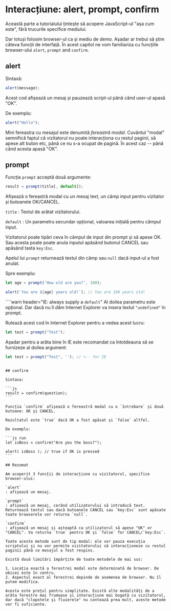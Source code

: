 # Interacțiune: alert, prompt, confirm

Această parte a tutorialului țintește să acopere JavaScript-ul "așa cum este", fără trucurile specifice mediului.

Dar totuși folosim browser-ul ca și mediu de demo. Așadar ar trebui să știm câteva funcții de interfață. În acest capitol ne vom familiariza cu funcțiile browser-ului `alert`, `prompt` and `confirm`.

## alert

Sintaxă:

```js
alert(message);
```

Acest cod afișează un mesaj și pauzează script-ul până când user-ul apasă "OK".

De exemplu:

```js run
alert("Hello");
```

Mini fereastra cu mesajul este denumită *fereastră modal*. Cuvântul "modal" semnifică faptul că vizitatorul nu poate interacționa cu restul paginii, să apese alt buton etc, până ce nu s-a ocupat de pagină. În acest caz -- până când acesta apasă "OK".

## prompt

Funcția `prompt` acceptă două argumente:

```js no-beautify
result = prompt(title[, default]);
```

Afișează o fereastră modal cu un mesaj text, un câmp input pentru vizitator și butoanele OK/CANCEL.

`title`
: Textul de arătat vizitatorului.

`default`
: Un parametru secundar opțional, valoarea inițială pentru câmpul input.

Vizitatorul poate tipări ceva în câmpul de input din prompt și să apese OK. Sau acesta poate poate anula inputul apăsând butonul CANCEL sau apăsând tasta `key:Esc`.

Apelul lui `prompt` returnează textul din câmp sau `null` dacă input-ul a fost anulat.

Spre exemplu:

```js run
let age = prompt('How old are you?', 100);

alert(`You are ${age} years old!`); // You are 100 years old!
```

````warn header="IE: always supply a `default`"
Al doilea parametru este opțional. Dar dacă nu îl dăm Internet Explorer va insera textul `"undefined"` în prompt.

Rulează acest cod în Internet Explorer pentru a vedea acest lucru:

```js run
let test = prompt("Test");
```

Așadar pentru a arăta bine în IE este recomandat ca întotdeauna să se furnizeze al doilea argument:

```js run
let test = prompt("Test", ''); // <-- for IE
```
````

## confirm

Sintaxa:

```js
result = confirm(question);
```

Funcția `confirm` afișează o fereastră modal cu o `întrebare` și două butoane: OK și CANCEL.

Rezultatul este `true` dacă OK a fost apăsat și `false` altfel.

De exemplu:

```js run
let isBoss = confirm("Are you the boss?");

alert( isBoss ); // true if OK is pressed
```

## Rezumat

Am acoperit 3 funcții de interacțiune cu vizitatorul, specifice browser-ului:

`alert`
: afișează un mesaj.

`prompt`
: afișează un mesaj, cerând utilizatorului să introducă text. Returnează textul sau dacă butoanele CANCEL sau `key:Esc` sunt apăsate toate browserele vor returna `null`.

`confirm`
: afișează un mesaj și așteaptă ca utilizatorul să apese "OK" or "CANCEL". Va returna `true` pentru OK și `false` for CANCEL/`key:Esc`.

Toate aceste metode sunt de tip modal: ele vor pauza execuția scriptului și nu vor permite vizitatorului să interacționeze cu restul paginii până ce mesajul a fost respins.

Există două limitări împărțite de toate metodele de mai sus:

1. Locația exactă a ferestrei modal este determinată de browser. De obicei este în centru.
2. Aspectul exact al ferestrei depinde de asemenea de browser. Nu îl putem modifica.

Acesta este prețul pentru simplitate. Există alte modalități de a arăta ferestre mai frumoase și interacțiune mai bogată cu vizitatorul, dar dacă "clopotele și fluierele" nu contează prea mult, aceste metode vor fi suficiente.